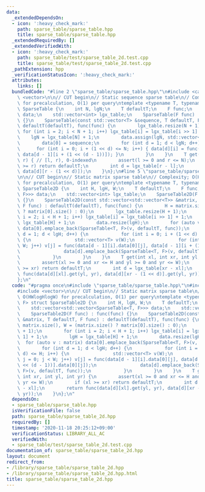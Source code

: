 ```yaml
---
data:
  _extendedDependsOn:
  - icon: ':heavy_check_mark:'
    path: sparse_table/sparse_table.hpp
    title: sparse_table/sparse_table.hpp
  _extendedRequiredBy: []
  _extendedVerifiedWith:
  - icon: ':heavy_check_mark:'
    path: sparse_table/test/sparse_table_2d.test.cpp
    title: sparse_table/test/sparse_table_2d.test.cpp
  _pathExtension: hpp
  _verificationStatusIcon: ':heavy_check_mark:'
  attributes:
    links: []
  bundledCode: "#line 2 \"sparse_table/sparse_table.hpp\"\n#include <cassert>\n#include\
    \ <vector>\n\n// CUT begin\n// Static sequence sparse table\n// Complexity: O(NlogN)\
    \ for precalculation, O(1) per query\ntemplate <typename T, typename F> struct\
    \ SparseTable {\n    int N, lgN;\n    T defaultT;\n    F func;\n    std::vector<std::vector<T>>\
    \ data;\n    std::vector<int> lgx_table;\n    SparseTable(F func) : func(func)\
    \ {}\n    SparseTable(const std::vector<T> &sequence, T defaultT, F func) : N(sequence.size()),\
    \ defaultT(defaultT), func(func) {\n        lgx_table.resize(N + 1);\n       \
    \ for (int i = 2; i < N + 1; i++) lgx_table[i] = lgx_table[i >> 1] + 1;\n    \
    \    lgN = lgx_table[N] + 1;\n        data.assign(lgN, std::vector<T>(N, defaultT));\n\
    \        data[0] = sequence;\n        for (int d = 1; d < lgN; d++) {\n      \
    \      for (int i = 0; i + (1 << d) <= N; i++) { data[d][i] = func(data[d - 1][i],\
    \ data[d - 1][i + (1 << (d - 1))]); }\n        }\n    }\n    T get(int l, int\
    \ r) { // [l, r), 0-indexed\n        assert(l >= 0 and r <= N);\n        if (l\
    \ >= r) return defaultT;\n        int d = lgx_table[r - l];\n        return func(data[d][l],\
    \ data[d][r - (1 << d)]);\n    }\n};\n#line 5 \"sparse_table/sparse_table_2d.hpp\"\
    \n\n// CUT begin\n// Static matrix sparse table\n// Complexity; O(HWlogHlogW)\
    \ for precalculation, O(1) per query\ntemplate <typename T, typename F> struct\
    \ SparseTable2D {\n    int H, lgH, W;\n    T defaultT;\n    F func;\n    std::vector<std::vector<SparseTable<T,\
    \ F>>> data;\n    std::vector<int> lgx_table;\n    SparseTable2D(F func) : func(func)\
    \ {}\n    SparseTable2D(const std::vector<std::vector<T>> &matrix, T defaultT,\
    \ F func) : defaultT(defaultT), func(func) {\n        H = matrix.size(), W = (matrix.size()\
    \ ? matrix[0].size() : 0);\n        lgx_table.resize(H + 1);\n        for (int\
    \ i = 2; i < H + 1; i++) lgx_table[i] = lgx_table[i >> 1] + 1;\n        lgH =\
    \ lgx_table[H] + 1;\n        data.resize(lgH);\n        for (auto v : matrix)\
    \ data[0].emplace_back(SparseTable<T, F>(v, defaultT, func));\n        for (int\
    \ d = 1; d < lgH; d++) {\n            for (int i = 0; i + (1 << d) <= H; i++)\
    \ {\n                std::vector<T> v(W);\n                for (int j = 0; j <\
    \ W; j++) v[j] = func(data[d - 1][i].data[0][j], data[d - 1][i + (1 << (d - 1))].data[0][j]);\n\
    \                data[d].emplace_back(SparseTable<T, F>(v, defaultT, func));\n\
    \            }\n        }\n    }\n    T get(int xl, int xr, int yl, int yr) {\n\
    \        assert(xl >= 0 and xr <= H and yl >= 0 and yr <= W);\n        if (xl\
    \ >= xr) return defaultT;\n        int d = lgx_table[xr - xl];\n        return\
    \ func(data[d][xl].get(yl, yr), data[d][xr - (1 << d)].get(yl, yr));\n    }\n\
    };\n"
  code: "#pragma once\n#include \"sparse_table/sparse_table.hpp\"\n#include <cassert>\n\
    #include <vector>\n\n// CUT begin\n// Static matrix sparse table\n// Complexity;\
    \ O(HWlogHlogW) for precalculation, O(1) per query\ntemplate <typename T, typename\
    \ F> struct SparseTable2D {\n    int H, lgH, W;\n    T defaultT;\n    F func;\n\
    \    std::vector<std::vector<SparseTable<T, F>>> data;\n    std::vector<int> lgx_table;\n\
    \    SparseTable2D(F func) : func(func) {}\n    SparseTable2D(const std::vector<std::vector<T>>\
    \ &matrix, T defaultT, F func) : defaultT(defaultT), func(func) {\n        H =\
    \ matrix.size(), W = (matrix.size() ? matrix[0].size() : 0);\n        lgx_table.resize(H\
    \ + 1);\n        for (int i = 2; i < H + 1; i++) lgx_table[i] = lgx_table[i >>\
    \ 1] + 1;\n        lgH = lgx_table[H] + 1;\n        data.resize(lgH);\n      \
    \  for (auto v : matrix) data[0].emplace_back(SparseTable<T, F>(v, defaultT, func));\n\
    \        for (int d = 1; d < lgH; d++) {\n            for (int i = 0; i + (1 <<\
    \ d) <= H; i++) {\n                std::vector<T> v(W);\n                for (int\
    \ j = 0; j < W; j++) v[j] = func(data[d - 1][i].data[0][j], data[d - 1][i + (1\
    \ << (d - 1))].data[0][j]);\n                data[d].emplace_back(SparseTable<T,\
    \ F>(v, defaultT, func));\n            }\n        }\n    }\n    T get(int xl,\
    \ int xr, int yl, int yr) {\n        assert(xl >= 0 and xr <= H and yl >= 0 and\
    \ yr <= W);\n        if (xl >= xr) return defaultT;\n        int d = lgx_table[xr\
    \ - xl];\n        return func(data[d][xl].get(yl, yr), data[d][xr - (1 << d)].get(yl,\
    \ yr));\n    }\n};\n"
  dependsOn:
  - sparse_table/sparse_table.hpp
  isVerificationFile: false
  path: sparse_table/sparse_table_2d.hpp
  requiredBy: []
  timestamp: '2020-11-18 20:25:12+09:00'
  verificationStatus: LIBRARY_ALL_AC
  verifiedWith:
  - sparse_table/test/sparse_table_2d.test.cpp
documentation_of: sparse_table/sparse_table_2d.hpp
layout: document
redirect_from:
- /library/sparse_table/sparse_table_2d.hpp
- /library/sparse_table/sparse_table_2d.hpp.html
title: sparse_table/sparse_table_2d.hpp
---
```


